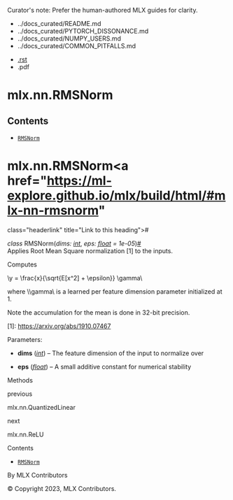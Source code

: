 Curator's note: Prefer the human-authored MLX guides for clarity.
- ../docs_curated/README.md
- ../docs_curated/PYTORCH_DISSONANCE.md
- ../docs_curated/NUMPY_USERS.md
- ../docs_curated/COMMON_PITFALLS.md


<div id="main-content" class="bd-main" role="main">

<div class="sbt-scroll-pixel-helper">

</div>

<div class="bd-content">

<div class="bd-article-container">

<div class="bd-header-article d-print-none">

<div class="header-article-items header-article__inner">

<div class="header-article-items__start">

<div class="header-article-item">

<span class="fa-solid fa-bars"></span>

</div>

</div>

<div class="header-article-items__end">

<div class="header-article-item">

<div class="article-header-buttons">

<a href="https://github.com/ml-explore/mlx"
class="btn btn-sm btn-source-repository-button"
data-bs-placement="bottom" data-bs-toggle="tooltip" target="_blank"
title="Source repository"><span class="btn__icon-container"> <em></em>
</span></a>

<div class="dropdown dropdown-download-buttons">

- <a
  href="https://ml-explore.github.io/mlx/build/html/_sources/python/nn/_autosummary/mlx.nn.RMSNorm.rst"
  class="btn btn-sm btn-download-source-button dropdown-item"
  data-bs-placement="left" data-bs-toggle="tooltip" target="_blank"
  title="Download source file"><span class="btn__icon-container">
  <em></em> </span> <span class="btn__text-container">.rst</span></a>
- <span class="btn__icon-container"> </span>
  <span class="btn__text-container">.pdf</span>

</div>

<span class="btn__icon-container"> </span>

<span class="fa-solid fa-list"></span>

</div>

</div>

</div>

</div>

</div>

<div id="jb-print-docs-body" class="onlyprint">

# mlx.nn.RMSNorm

<div id="print-main-content">

<div id="jb-print-toc">

<div>

## Contents

</div>

- <a href="https://ml-explore.github.io/mlx/build/html/#mlx.nn.RMSNorm"
  class="reference internal nav-link"><span class="pre"><code
  class="docutils literal notranslate">RMSNorm</code></span></a>

</div>

</div>

</div>

<div id="searchbox">

</div>

<div id="mlx-nn-rmsnorm" class="section">

# mlx.nn.RMSNorm<a href="https://ml-explore.github.io/mlx/build/html/#mlx-nn-rmsnorm"
class="headerlink" title="Link to this heading">#</a>

*<span class="pre">class</span><span class="w"> </span>*<span class="sig-name descname"><span class="pre">RMSNorm</span></span><span class="sig-paren">(</span>*<span class="n"><span class="pre">dims</span></span><span class="p"><span class="pre">:</span></span><span class="w"> </span><span class="n"><a href="https://docs.python.org/3/library/functions.html#int"
class="reference external" title="(in Python v3.13)"><span
class="pre">int</span></a></span>*, *<span class="n"><span class="pre">eps</span></span><span class="p"><span class="pre">:</span></span><span class="w"> </span><span class="n"><a href="https://docs.python.org/3/library/functions.html#float"
class="reference external" title="(in Python v3.13)"><span
class="pre">float</span></a></span><span class="w"> </span><span class="o"><span class="pre">=</span></span><span class="w"> </span><span class="default_value"><span class="pre">1e-05</span></span>*<span class="sig-paren">)</span><a href="https://ml-explore.github.io/mlx/build/html/#mlx.nn.RMSNorm"
class="headerlink" title="Link to this definition">#</a>  
Applies Root Mean Square normalization \[1\] to the inputs.

Computes

<div class="math notranslate nohighlight">

\\y = \frac{x}{\sqrt{E\[x^2\] + \epsilon}} \gamma\\

</div>

where <span class="math notranslate nohighlight">\\\gamma\\</span> is a
learned per feature dimension parameter initialized at 1.

Note the accumulation for the mean is done in 32-bit precision.

\[1\]: <a href="https://arxiv.org/abs/1910.07467"
class="reference external">https://arxiv.org/abs/1910.07467</a>

Parameters<span class="colon">:</span>  
- **dims**
  (<a href="https://docs.python.org/3/library/functions.html#int"
  class="reference external" title="(in Python v3.13)"><em>int</em></a>)
  – The feature dimension of the input to normalize over

- **eps**
  (<a href="https://docs.python.org/3/library/functions.html#float"
  class="reference external" title="(in Python v3.13)"><em>float</em></a>)
  – A small additive constant for numerical stability

Methods

<div class="pst-scrollable-table-container">

</div>

</div>

<div class="prev-next-area">

<a
href="https://ml-explore.github.io/mlx/build/html/python/nn/_autosummary/mlx.nn.QuantizedLinear.html"
class="left-prev" title="previous page"><em></em></a>

<div class="prev-next-info">

previous

mlx.nn.QuantizedLinear

</div>

<a
href="https://ml-explore.github.io/mlx/build/html/python/nn/_autosummary/mlx.nn.ReLU.html"
class="right-next" title="next page"></a>

<div class="prev-next-info">

next

mlx.nn.ReLU

</div>

</div>

</div>

<div class="bd-sidebar-secondary bd-toc">

<div class="sidebar-secondary-items sidebar-secondary__inner">

<div class="sidebar-secondary-item">

<div class="page-toc tocsection onthispage">

Contents

</div>

- <a href="https://ml-explore.github.io/mlx/build/html/#mlx.nn.RMSNorm"
  class="reference internal nav-link"><span class="pre"><code
  class="docutils literal notranslate">RMSNorm</code></span></a>

</div>

</div>

</div>

</div>

<div class="bd-footer-content__inner container">

<div class="footer-item">

By MLX Contributors

</div>

<div class="footer-item">

© Copyright 2023, MLX Contributors.  

</div>

<div class="footer-item">

</div>

<div class="footer-item">

</div>

</div>

</div>
